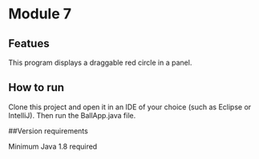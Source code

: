 # Module 7

## Featues

This program displays a draggable red circle in a panel.

## How to run

Clone this project and open it in an IDE of your choice (such as Eclipse or IntelliJ).  Then run the BallApp.java file.

##Version requirements

Minimum Java 1.8 required
